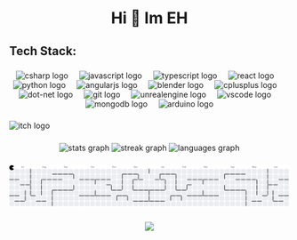 <h1 align="center">Hi 👋 Im EH</h1>

###

<h2 align="left">Tech Stack:</h2>

###

<div align="center">
  <img src="https://cdn.jsdelivr.net/gh/devicons/devicon/icons/csharp/csharp-original.svg" height="30" alt="csharp logo"  />
  <img width="12" />
  <img src="https://cdn.jsdelivr.net/gh/devicons/devicon/icons/javascript/javascript-original.svg" height="30" alt="javascript logo"  />
  <img width="12" />
  <img src="https://cdn.jsdelivr.net/gh/devicons/devicon/icons/typescript/typescript-original.svg" height="30" alt="typescript logo"  />
  <img width="12" />
  <img src="https://cdn.jsdelivr.net/gh/devicons/devicon/icons/react/react-original.svg" height="30" alt="react logo"  />
  <img width="12" />
  <img src="https://cdn.jsdelivr.net/gh/devicons/devicon/icons/python/python-original.svg" height="30" alt="python logo"  />
  <img width="12" />
  <img src="https://cdn.jsdelivr.net/gh/devicons/devicon/icons/angularjs/angularjs-original.svg" height="30" alt="angularjs logo"  />
  <img width="12" />
  <img src="https://cdn.jsdelivr.net/gh/devicons/devicon/icons/blender/blender-original.svg" height="30" alt="blender logo"  />
  <img width="12" />
  <img src="https://cdn.jsdelivr.net/gh/devicons/devicon/icons/cplusplus/cplusplus-original.svg" height="30" alt="cplusplus logo"  />
  <img width="12" />
  <img src="https://cdn.jsdelivr.net/gh/devicons/devicon/icons/dot-net/dot-net-original.svg" height="30" alt="dot-net logo"  />
  <img width="12" />
  <img src="https://cdn.jsdelivr.net/gh/devicons/devicon/icons/git/git-original.svg" height="30" alt="git logo"  />
  <img width="12" />
  <img src="https://cdn.jsdelivr.net/gh/devicons/devicon/icons/unrealengine/unrealengine-original.svg" height="30" alt="unrealengine logo"  />
  <img width="12" />
  <img src="https://cdn.jsdelivr.net/gh/devicons/devicon/icons/vscode/vscode-original.svg" height="30" alt="vscode logo"  />
  <img width="12" />
  <img src="https://cdn.jsdelivr.net/gh/devicons/devicon/icons/mongodb/mongodb-original.svg" height="30" alt="mongodb logo"  />
  <img width="12" />
  <img src="https://cdn.jsdelivr.net/gh/devicons/devicon/icons/arduino/arduino-original.svg" height="30" alt="arduino logo"  />
</div>

###

<div align="left">
  <img src="https://img.shields.io/static/v1?message=itch.io&logo=itch&label=&color=000000&logoColor=white&labelColor=&style=for-the-badge" height="35" alt="itch logo"  />
</div>

###

<div align="center">
  <img src="https://github-readme-stats.vercel.app/api?username=Ergit24&hide_title=false&hide_rank=false&show_icons=true&include_all_commits=true&count_private=true&disable_animations=false&theme=github_dark&locale=en&hide_border=false" height="140" alt="stats graph"  />
  <img src="https://streak-stats.demolab.com?user=Ergit24&locale=en&mode=daily&theme=dracula&hide_border=false&border_radius=5" height="140" alt="streak graph"  />
  <img src="https://github-readme-stats.vercel.app/api/top-langs?username=Ergit24&locale=en&hide_title=false&layout=compact&card_width=320&langs_count=6&theme=github_dark&hide_border=false" height="140" alt="languages graph"  />
</div>

###

<picture>
  <source media="(prefers-color-scheme: dark)" srcset="https://raw.githubusercontent.com/Ergit24/Ergit24/output/pacman-contribution-graph-dark.svg">
  <source media="(prefers-color-scheme: light)" srcset="https://raw.githubusercontent.com/Ergit24/Ergit24/output/pacman-contribution-graph.svg">
  <img alt="pacman contribution graph" src="https://raw.githubusercontent.com/Ergit24/Ergit24/output/pacman-contribution-graph.svg">
</picture>

###

<div align="center">
  <img src="https://profile-counter.glitch.me/Ergit24/count.svg?"  />
</div>

###
